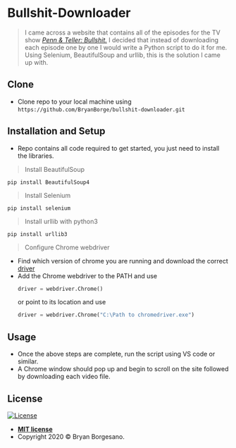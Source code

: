 # Bullshit-Downloader
> I came across a website that contains all of the episodes for the TV show *[Penn & Teller: Bullshit.](https://www.imdb.com/title/tt0346369/)* I decided that instead of downloading each episode one by one I would write a Python script to do it for me. Using Selenium, BeautifulSoup and urllib, this is the solution I came up with. 


## Clone
- Clone repo to your local machine using `https://github.com/BryanBorge/bullshit-downloader.git`

## Installation and Setup
- Repo contains all code required to get started, you just need to install the libraries. 

> Install BeautifulSoup 
````shell
pip install BeautifulSoup4
````

> Install Selenium 
````shell
pip install selenium
````

> Install urllib with python3
````shell
pip install urllib3
````

> Configure Chrome webdriver
- Find which version of chrome you are running and download the correct [driver](https://chromedriver.chromium.org/downloads)
- Add the Chrome webdriver to the PATH and use
  ```python
  driver = webdriver.Chrome() 
  ````
  or point to its location and use 
    ```python
  driver = webdriver.Chrome("C:\Path to chromedriver.exe")
   ````

## Usage
- Once the above steps are complete, run the script using VS code or similar. 
- A Chrome window should pop up and begin to scroll on the site followed by downloading each video file. 

## License

[![License](http://img.shields.io/:license-mit-blue.svg?style=flat-square)](http://badges.mit-license.org)

- **[MIT license](http://opensource.org/licenses/mit-license.php)**
- Copyright 2020 © Bryan Borgesano.
